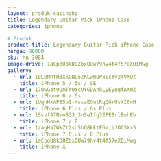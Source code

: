 ```yaml
---
layout: produk-casinghp
title: Legendary Guitar Pick iPhone Case
categories: iphone

# Produk
product-title: Legendary Guitar Pick iPhone Case
harga: 90000
sku: hn-3084
image-drive: 1aCpoU8kDOZbxQUw79hv4t4f57eXQiMwg
gallery:
  - url: 10LBMntH3XkCNG5ZKLwmUPxEcYv24VXUt
    title: iPhone 5 / 5s / SE
  - url: 170wG4t9OmTrOYcUYGDAhkLyEyugfAXmZ
    title: iPhone 6 / 6s
  - url: 1UqhHkAP85b1-HssaEOutRqQGrUsXI6nH
    title: iPhone 6 Plus / 6s Plus
  - url: 1SsvfA7N-oS3J_3nSeIfg3EFEBrlEmhEb
    title: iPhone 7 / 8
  - url: 1zagHa7WkZt2sU5bQ8kktF6aiiJOC3XxS
    title: iPhone 7 Plus / 8 Plus
  - url: 1aCpoU8kDOZbxQUw79hv4t4f57eXQiMwg
    title: iPhone X
---
```

